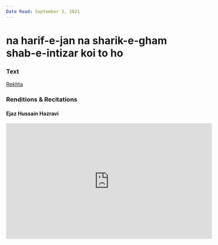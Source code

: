 ```yaml
---
Date Read: September 3, 2021
---
```


# na harif-e-jan na sharik-e-gham shab-e-intizar koi to ho

### Text
[Rekhta](https://www.rekhta.org/ghazals/na-hariif-e-jaan-na-shariik-e-gam-shab-e-intizaar-koii-to-ho-ahmad-faraz-ghazals?lang=ur)

### Renditions & Recitations

#### Ejaz Hussain Hazravi

<iframe width="560" height="315" src="https://www.youtube.com/embed/mhN3MLmcPPE" title="YouTube video player" frameborder="0" allow="accelerometer; autoplay; clipboard-write; encrypted-media; gyroscope; picture-in-picture" allowfullscreen></iframe>

